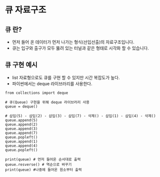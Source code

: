 # 큐 자료구조

## 큐 란?
* 먼저 들어 온 데이터가 먼저 나가는 형식(선입선출)의 자료구조입니다.
* 큐는 입구와 출구가 모두 뚫려 있는 터널과 같은 형태로 시각화 할 수 있습니다.


## 큐 구현 예시
* list 자료형으로도 큐를 구현 할 수 있지만 시간 복잡도가 높다.
* 파이썬에서는 deque 라이브러리를 사용한다.
```
from collections import deque

# 큐(Queue) 구현을 위해 deque 라이브러리 사용
queue = deque()

# 삽입(5) - 삽입(2) - 삽입(3) - 삽입(7) - 삭제() - 삽입(1) - 삽입(4) - 삭제()
queue.append(5)
queue.append(2)
queue.append(3)
queue.append(7)
queue.popleft()
queue.append(1)
queue.append(4)
queue.popleft()

print(queue) # 먼저 들어온 순서대로 출력
queue.resverse() # 역순으로 바꾸기
print(queue) #나중에 들어온 원소부터 출력
```